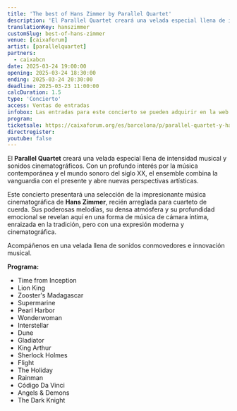 ```yaml
---
title: 'The best of Hans Zimmer by Parallel Quartet'
description: 'El Parallel Quartet creará una velada especial llena de intensidad musical y sonidos cinematográficos.'
translationKey: hanszimmer
customSlug: best-of-hans-zimmer
venue: [caixaforum]
artist: [parallelquartet]
partners:
  - caixabcn
date: 2025-03-24 19:00:00
opening: 2025-03-24 18:30:00
ending: 2025-03-24 20:30:00
deadline: 2025-03-23 11:00:00
calcDuration: 1.5
type: 'Concierto'
access: Ventas de entradas
infobox: Las entradas para este concierto se pueden adquirir en la web del CaixaForum Barcelona.
program:
ticketsale: https://caixaforum.org/es/barcelona/p/parallel-quartet-y-hans-zimmer_a170803639
directregister:
youtube: false
---
```


El **Parallel Quartet** creará una velada especial llena de intensidad musical y sonidos cinematográficos. Con un profundo interés por la música contemporánea y el mundo sonoro del siglo XX, el ensemble combina la vanguardia con el presente y abre nuevas perspectivas artísticas.

Este concierto presentará una selección de la impresionante música cinematográfica de **Hans Zimmer**, recién arreglada para cuarteto de cuerda. Sus poderosas melodías, su densa atmósfera y su profundidad emocional se revelan aquí en una forma de música de cámara íntima, enraizada en la tradición, pero con una expresión moderna y cinematográfica.

Acompáñenos en una velada llena de sonidos conmovedores e innovación musical.

**Programa:**

- Time from Inception
- Lion King
- Zooster's Madagascar
- Supermarine
- Pearl Harbor
- Wonderwoman
- Interstellar
- Dune
- Gladiator
- King Arthur
- Sherlock Holmes
- Flight
- The Holiday
- Rainman
- Código Da Vinci
- Angels & Demons
- The Dark Knight

